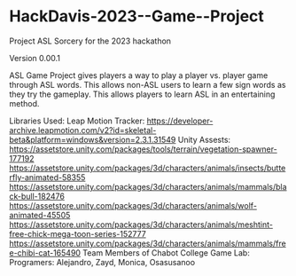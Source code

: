 # HackDavis-2023--Game--Project

Project ASL Sorcery for the 2023 hackathon

Version 0.00.1 

ASL Game Project gives players a way to play a player vs. player game through ASL words. This allows non-ASL users to learn a few sign words as they try the gameplay. This allows players to learn ASL in an entertaining method.


Libraries Used:
Leap Motion Tracker: https://developer-archive.leapmotion.com/v2?id=skeletal-beta&platform=windows&version=2.3.1.31549
Unity Assests: https://assetstore.unity.com/packages/tools/terrain/vegetation-spawner-177192
https://assetstore.unity.com/packages/3d/characters/animals/insects/butterfly-animated-58355
https://assetstore.unity.com/packages/3d/characters/animals/mammals/black-bull-182476
https://assetstore.unity.com/packages/3d/characters/animals/wolf-animated-45505
https://assetstore.unity.com/packages/3d/characters/animals/meshtint-free-chick-mega-toon-series-152777
https://assetstore.unity.com/packages/3d/characters/animals/mammals/free-chibi-cat-165490
Team Members of Chabot College Game Lab: Programers: Alejandro, Zayd, Monica, Osasusanoo
